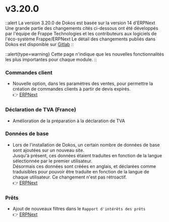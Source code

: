 # v3.20.0

::alert
La version 3.20.0 de Dokos est basée sur la version 14 d'ERPNext
Une grande partie des changements cités ci-dessous ont été développés par l'équipe de Frappe Technologies et les contributeurs aux logiciels de l'éco-système Frappe/ERPNext
Le détail des changements publiés dans Dokos est disponible sur [Gitlab](https://gitlab.com/dokos/dokos/-/releases/v3.20.0)
::

::alert{type=warning}
Cette page n'indique que les nouvelles fonctionnalités les plus importantes pour chaque module.
::

### Commandes client

- Nouvelle option, dans les paramètres des ventes, pour permettre la création de commandes clients à partir de devis expirés.  
:point_right: [ERPNext](https://github.com/frappe/erpnext/pull/33952)


### Déclaration de TVA (France)

- Amélioration de la préparation à la déclaration de TVA


### Données de base

- Lors de l'installation de Dokos, un certain nombre de données de base sont ajoutées sur un nouveau site.  
  Jusqu'à présent, ces données étaient traduites en fonction de la langue sélectionnée par le premier utilisateur.    
  Désormais ces données sont créées en anglais, et déclarées comme traduisibles pour pouvoir être traduite en fonction de la langue de chaque utilisateur.
  Ce changement n'est pas rétroactif.  
:point_right: [ERPNext](https://github.com/frappe/erpnext/pull/33996)


### Prêts

- Ajout de nouveaux filtres dans le `Rapport d'intérêts des prêts`  
:point_right: [ERPNext](https://github.com/frappe/erpnext/pull/33907)
